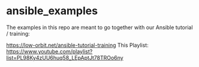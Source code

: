 # ansible_examples

The examples in this repo are meant to go together with our Ansible tutorial / training:

https://low-orbit.net/ansible-tutorial-training
This Playlist: https://www.youtube.com/playlist?list=PL98Ky4zUU6huq58_LEpAptJt78TROo6ny

